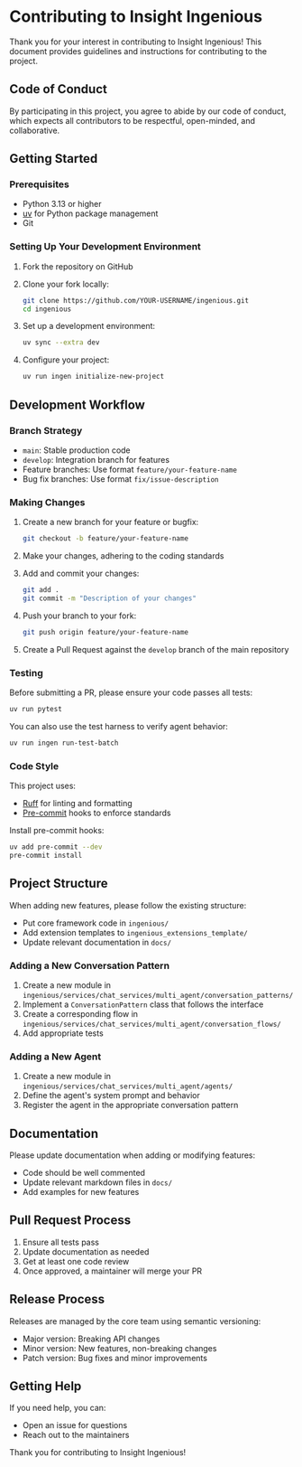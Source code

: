# Contributing to Insight Ingenious

Thank you for your interest in contributing to Insight Ingenious! This document provides guidelines and instructions for contributing to the project.

## Code of Conduct

By participating in this project, you agree to abide by our code of conduct, which expects all contributors to be respectful, open-minded, and collaborative.

## Getting Started

### Prerequisites

- Python 3.13 or higher
- [uv](https://docs.astral.sh/uv/) for Python package management
- Git

### Setting Up Your Development Environment

1. Fork the repository on GitHub
2. Clone your fork locally:
   ```bash
   git clone https://github.com/YOUR-USERNAME/ingenious.git
   cd ingenious
   ```

3. Set up a development environment:
   ```bash
   uv sync --extra dev
   ```

4. Configure your project:
   ```bash
   uv run ingen initialize-new-project
   ```

## Development Workflow

### Branch Strategy

- `main`: Stable production code
- `develop`: Integration branch for features
- Feature branches: Use format `feature/your-feature-name`
- Bug fix branches: Use format `fix/issue-description`

### Making Changes

1. Create a new branch for your feature or bugfix:
   ```bash
   git checkout -b feature/your-feature-name
   ```

2. Make your changes, adhering to the coding standards

3. Add and commit your changes:
   ```bash
   git add .
   git commit -m "Description of your changes"
   ```

4. Push your branch to your fork:
   ```bash
   git push origin feature/your-feature-name
   ```

5. Create a Pull Request against the `develop` branch of the main repository

### Testing

Before submitting a PR, please ensure your code passes all tests:

```bash
uv run pytest
```

You can also use the test harness to verify agent behavior:

```bash
uv run ingen run-test-batch
```

### Code Style

This project uses:
- [Ruff](https://docs.astral.sh/ruff/) for linting and formatting
- [Pre-commit](https://pre-commit.com/) hooks to enforce standards

Install pre-commit hooks:
```bash
uv add pre-commit --dev
pre-commit install
```

## Project Structure

When adding new features, please follow the existing structure:

- Put core framework code in `ingenious/`
- Add extension templates to `ingenious_extensions_template/`
- Update relevant documentation in `docs/`

### Adding a New Conversation Pattern

1. Create a new module in `ingenious/services/chat_services/multi_agent/conversation_patterns/`
2. Implement a `ConversationPattern` class that follows the interface
3. Create a corresponding flow in `ingenious/services/chat_services/multi_agent/conversation_flows/`
4. Add appropriate tests

### Adding a New Agent

1. Create a new module in `ingenious/services/chat_services/multi_agent/agents/`
2. Define the agent's system prompt and behavior
3. Register the agent in the appropriate conversation pattern

## Documentation

Please update documentation when adding or modifying features:

- Code should be well commented
- Update relevant markdown files in `docs/`
- Add examples for new features

## Pull Request Process

1. Ensure all tests pass
2. Update documentation as needed
3. Get at least one code review
4. Once approved, a maintainer will merge your PR

## Release Process

Releases are managed by the core team using semantic versioning:

- Major version: Breaking API changes
- Minor version: New features, non-breaking changes
- Patch version: Bug fixes and minor improvements

## Getting Help

If you need help, you can:
- Open an issue for questions
- Reach out to the maintainers

Thank you for contributing to Insight Ingenious!
